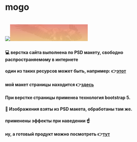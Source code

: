 # mogo
# <img src="img/logo1.jpg" width="50%"><img src="img/slide2.jpg" width="50%">
#### 💻 верстка сайта выполнена по PSD макету, свободно распространяемому в интернете <br>
#### один из таких ресурсов может быть, например: 👉[этот](http://psd-html-css.ru/shablony/besplatnye-psd-makety)
#### мой макет страницы находится 👉[здесь](https://cloud.mail.ru/public/ai9Q/YbZZEFCuK)
#### При верстке страницы применеа технология bootstrap 5.
#### 🚢 Изображения взяты из PSD макета, обработаны там же.
#### применены эффекты при наведении ☝️
#### ну, а готовый продукт можно посмотреть 👉[тут](https://dhl-service.github.io/index.html)
